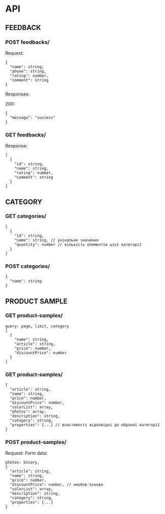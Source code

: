 # API

## FEEDBACK

### POST feedbacks/

Request:

```
{
  "name": string,
  "phone": string,
  "rating": number,
  "comment": string
}
```

Responses:

200:

```
{
  "message": "success"
}
```

### GET feedbacks/

Response:

```
[
  {
    "id": string,
    "name": string,
    "rating": number,
    "comment": string
  }
]

```

## CATEGORY

### GET categories/

```
[
  {
    "id": string,
    "name": string, // унікальне значення
    "quantity": number // кількість елементів цієї категорії
  }
]
```

### POST categories/

```
{
  "name": string
}
```

## PRODUCT SAMPLE

### GET product-samples/

```
query: page, limit, category
[
  {
    "name": string,
    "article": string,
    "price": number,
    "discountPrice": number
  }
]
```

### GET product-samples/<article>

```
{
  "article": string,
  "name": string,
  "price": number,
  "discountPrice": number,
  "colorList": array,
  "photos": array,
  "description": string,
  "category": string,
  "properties": {...} // властивості відповідні до обраної категорії
}
```

### POST product-samples/

Request:
Form data:

```
photos: binary,
{
  "article": string,
  "name": string,
  "price": number,
  "discountPrice": number, // необов'язково
  "colorList": array,
  "description": string,
  "category": string,
  "properties": {...}
}
```
